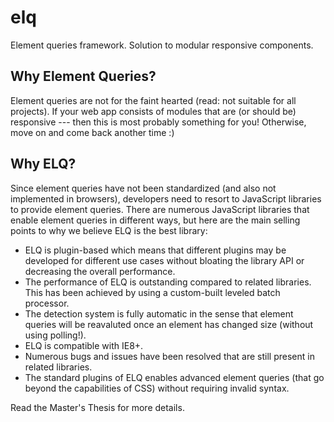 # elq
Element queries framework. Solution to modular responsive components.

## Why Element Queries?

Element queries are not for the faint hearted (read: not suitable for all projects).
If your web app consists of modules that are (or should be) responsive --- then this is most probably something for you!
Otherwise, move on and come back another time :)



## Why ELQ?

Since element queries have not been standardized (and also not implemented in browsers), developers need to resort to JavaScript libraries to provide element queries.
There are numerous JavaScript libraries that enable element queries in different ways, but here are the main selling points to why we believe ELQ is the best library:

* ELQ is plugin-based which means that different plugins may be developed for different use cases without bloating the library API or decreasing the overall performance.
* The performance of ELQ is outstanding compared to related libraries. This has been achieved by using a custom-built leveled batch processor.
* The detection system is fully automatic in the sense that element queries will be reavaluted once an element has changed size (without using polling!).
* ELQ is compatible with IE8+.
* Numerous bugs and issues have been resolved that are still present in related libraries.
* The standard plugins of ELQ enables advanced element queries (that go beyond the capabilities of CSS) without requiring invalid syntax.

Read the Master's Thesis for more details.

